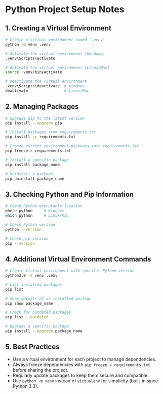 # Python Project Setup Notes

## 1. Creating a Virtual Environment

```bash
# Create a virtual environment named '.venv'
python -m venv .venv

# Activate the virtual environment (Windows)
.venv\Scripts\activate

# Activate the virtual environment (Linux/Mac)
source .venv/bin/activate

# Deactivate the virtual environment
.venv\Scripts\deactivate  # Windows
deactivate                # Linux/Mac
```

## 2. Managing Packages
```bash
# Upgrade pip to the latest version
pip install --upgrade pip

# Install packages from requirements.txt
pip install -r requirements.txt

# Freeze current environment packages into requirements.txt
pip freeze > requirements.txt

# Install a specific package
pip install package_name

# Uninstall a package
pip uninstall package_name
```

## 3. Checking Python and Pip Information
```bash
# Check Python executable location
where python     # Windows
which python     # Linux/Mac

# Check Python version
python --version

# Check pip version
pip --version
```

## 4. Additional Virtual Environment Commands
```bash
# Create virtual environment with specific Python version
python3.9 -m venv .venv

# List installed packages
pip list

# Show details of an installed package
pip show package_name

# Check for outdated packages
pip list --outdated

# Upgrade a specific package
pip install --upgrade package_name
```

## 5. Best Practices
- Use a virtual environment for each project to manage dependencies.
- Always freeze dependencies with `pip freeze > requirements.txt` before sharing the project.
- Regularly update packages to keep them secure and compatible.
- Use `python -m venv` instead of `virtualenv` for simplicity (built-in since Python 3.3).

